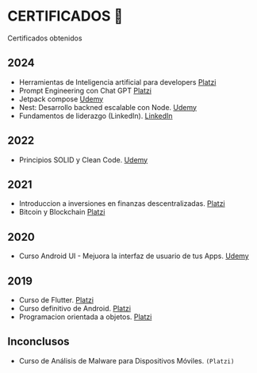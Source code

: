 # CERTIFICADOS 📌
Certificados obtenidos


## 2024
- Herramientas de Inteligencia artificial para developers [Platzi](/2024/diploma-ia-devs.pdf)
- Prompt Engineering con Chat GPT [Platzi](/2024/diploma-chatgpt.pdf)
- Jetpack compose [Udemy](/2024/jetpack_compose.pdf)
- Nest: Desarrollo backned escalable con Node. [Udemy](/2024/Nest_Desarrollo%20backend%20escalable%20con%20Node.pdf)
- Fundamentos de liderazgo (LinkedIn). [LinkedIn](/2024/Fundamentos_Liderazgo_linkedin.jpeg)

## 2022
- Principios SOLID y Clean Code. [Udemy](2022/principios_solid.pdf)

## 2021
- Introduccion a inversiones en finanzas descentralizadas. [Platzi](/2021/diploma-defi.pdf)
- Bitcoin y Blockchain [Platzi](/2021/diploma-bitcoin-blockchain.pdf)

## 2020
- Curso Android UI - Mejuora la interfaz de usuario de tus Apps. [Udemy](/2020/android%20ui.pdf)

## 2019
- Curso de Flutter. [Platzi](2019/diploma-flutter.pdf)
- Curso definitivo de Android. [Platzi](2019/diploma-android-2016.pdf)
- Programacion orientada a objetos. [Platzi](2019/diploma-oop.pdf)


## Inconclusos
- Curso de Análisis de Malware para Dispositivos Móviles. `(Platzi)`